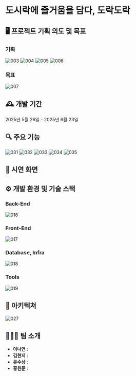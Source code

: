 # 도시락에 즐거움을 담다, 도락도락

## 🖥️ 프로젝트 기획 의도 및 목표
### 기획
![003](https://github.com/user-attachments/assets/763306f4-e9fe-456b-9f60-a57c6312a80d)
![004](https://github.com/user-attachments/assets/9d3edb16-ffa2-4880-8e29-d6d31a71f1e9)
![005](https://github.com/user-attachments/assets/6a2ea047-67d4-4218-8c53-d753efbc1062)
![006](https://github.com/user-attachments/assets/36e1ab48-8bf6-4e74-9415-12a89566d8a7)

### 목표
![007](https://github.com/user-attachments/assets/148a859f-c451-485a-a0ae-6f93cafc2c1d)

## 🕰️ 개발 기간
2025년 5월 26일 - 2025년 6월 23일

## 🔍 주요 기능
![031](https://github.com/user-attachments/assets/e9f473a9-a78b-4252-b626-ba64bbf64177)
![032](https://github.com/user-attachments/assets/d65e76ad-3879-4543-a76b-72d4699df28d)
![033](https://github.com/user-attachments/assets/29e17322-17c7-4700-9f0a-69178a7e2083)
![034](https://github.com/user-attachments/assets/80537b20-05b4-4e60-9f58-450fc591cff2)
![035](https://github.com/user-attachments/assets/8bcbe097-5f7d-4f20-8949-8df679290fc3)


## 🎥 시연 화면

## ⚙️ 개발 환경 및 기술 스택

### Back-End
![016](https://github.com/user-attachments/assets/5927c50c-7454-459b-a1a8-eaae0e696f67)

### Front-End
![017](https://github.com/user-attachments/assets/7c5ae5cf-acd5-4f73-9624-8d568e8856a5)

### Database, Infra
![018](https://github.com/user-attachments/assets/0f6ca470-cec8-4677-a9b4-5102e662a9dd)

### Tools
![019](https://github.com/user-attachments/assets/331d1fce-e2f2-4c2c-b03c-23a22f14efb0)

## 🧱 아키텍쳐
![027](https://github.com/user-attachments/assets/c89fbbfb-c553-4e73-bf0e-5219dbb4a16c)


## 🧑‍🤝‍🧑 팀 소개
- **이나연** : 
- **김현지** :
- **유수상** :
- **홍원준** :
